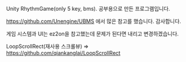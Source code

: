 Unity RhythmGame(only 5 key, bms).
공부용으로 만든 프로그램입니다.

https://github.com/Unengine/UBMS  에서 많은 참고를 했습니다. 감사합니다.

게임 시스템과 UI는 ez2on을 참고했는데 문제가 된다면 내리고 변경하겠습니다.

LoopScrollRect(재사용 스크롤뷰) => https://github.com/qiankanglai/LoopScrollRect

